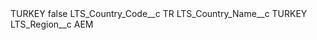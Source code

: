 <?xml version="1.0" encoding="UTF-8"?>
<CustomMetadata xmlns="http://soap.sforce.com/2006/04/metadata" xmlns:xsi="http://www.w3.org/2001/XMLSchema-instance" xmlns:xsd="http://www.w3.org/2001/XMLSchema">
    <label>TURKEY</label>
    <protected>false</protected>
    <values>
        <field>LTS_Country_Code__c</field>
        <value xsi:type="xsd:string">TR</value>
    </values>
    <values>
        <field>LTS_Country_Name__c</field>
        <value xsi:type="xsd:string">TURKEY</value>
    </values>
    <values>
        <field>LTS_Region__c</field>
        <value xsi:type="xsd:string">AEM</value>
    </values>
</CustomMetadata>
